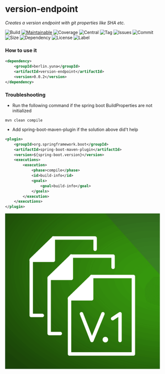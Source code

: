 # version-endpoint
*Creates a version endpoint with git properties like SHA etc.*

![Build][Build-shield] 
[![Maintainable][Maintainable-image]][Maintainable-Url]
![Coverage][Coverage-shield]
![Central][Central-shield] 
![Tag][Tag-shield]
![Issues][Issues-shield] 
![Commit][Commit-shield] 
![Size][Size-shield] 
![Dependency][Dependency-shield]
![License][License-shield]
![Label][Label-shield]

[License-Url]: https://www.apache.org/licenses/LICENSE-2.0
[Build-Status-Url]: https://travis-ci.org/YunaBraska/version-endpoint
[Build-Status-Image]: https://travis-ci.org/YunaBraska/version-endpoint.svg?branch=master
[Coverage-Url]: https://codecov.io/gh/YunaBraska/version-endpoint?branch=master
[Coverage-image]: https://img.shields.io/codecov/c/github/YunaBraska/config-metadata-generator?style=flat-square
[Maintainable-Url]: https://codeclimate.com/github/YunaBraska/config-metadata-generator/maintainability
[Maintainable-image]: https://img.shields.io/codeclimate/maintainability/YunaBraska/config-metadata-generator?style=flat-square
[Javadoc-url]: http://javadoc.io/doc/berlin.yuna/version-endpoint
[Javadoc-image]: http://javadoc.io/badge/berlin.yuna/version-endpoint.svg
[Gitter-Url]: https://gitter.im/nats-streaming-server-embedded/Lobby
[Gitter-image]: https://img.shields.io/badge/gitter-join%20chat%20%E2%86%92-brightgreen.svg

[Dependency-shield]: https://img.shields.io/librariesio/github/YunaBraska/version-endpoint?style=flat-square
[Tag-shield]: https://img.shields.io/github/v/tag/YunaBraska/version-endpoint?style=flat-square
[Central-shield]: https://img.shields.io/maven-central/v/berlin.yuna/version-endpoint?style=flat-square
[Size-shield]: https://img.shields.io/github/repo-size/YunaBraska/version-endpoint?style=flat-square
[Issues-shield]: https://img.shields.io/github/issues/YunaBraska/version-endpoint?style=flat-square
[License-shield]: https://img.shields.io/github/license/YunaBraska/version-endpoint?style=flat-square
[Commit-shield]: https://img.shields.io/github/last-commit/YunaBraska/version-endpoint?style=flat-square
[Label-shield]: https://img.shields.io/badge/Yuna-QueenInside-blueviolet?style=flat-square
[Build-shield]: https://img.shields.io/travis/YunaBraska/version-endpoint/master?style=flat-square
[Coverage-shield]: https://img.shields.io/codecov/c/github/YunaBraska/version-endpoint?style=flat-square

### How to use it
```xml
<dependency>
    <groupId>berlin.yuna</groupId>
    <artifactId>version-endpoint</artifactId>
    <version>0.0.2</version>
</dependency>
```

### Troubleshooting
* Run the following command if the spring boot BuildProperties are not initialized
```shell script
mvn clean compile
```

* Add spring-boot-maven-plugin if the solution above did't help 
```xml
<plugin>
    <groupId>org.springframework.boot</groupId>
    <artifactId>spring-boot-maven-plugin</artifactId>
    <version>${spring-boot.version}</version>
    <executions>
        <execution>
            <phase>compile</phase>
            <id>build-info</id>
            <goals>
                <goal>build-info</goal>
            </goals>
        </execution>
    </executions>
</plugin>                
```

![logo](logo.png "logo")